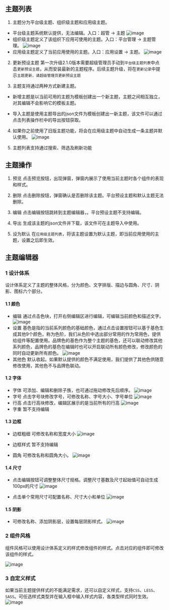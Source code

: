 

## 主题列表

1. 主题分为平台级主题、组织级主题和应用级主题。
  * 平台级主题系统默认提供，无法编辑。入口：超管 -> 主题
  ![image](/img/主题与图标/主题管理/20740a09c56aacc7d18f0a26ec9dace4.png)
  * 组织级主题定义了该组织下应用可使用的主题。入口：平台管理 -> 主题管理。
  ![image](/img/主题与图标/主题管理/f2a11cfc5748022e6e45df08535cfa79.png)
  * 应用级主题定义了当前应用使用的主题。入口：应用设置 -> 主题。
  ![image](/img/主题与图标/主题管理/11ffcc671e342f30519c9880875069ea.png)

2. 更新预设主题
第一次升级2.1.0版本需要超级管理员手动到`平台级主题列表`中点击`更新预设主题`，从而安装最新的主题程序。后续主题升级，将在`更新记录`中提示`主题更新，请超级管理员更新预设主题`

3. 主题支持通过两种方式新建主题。
  * 新增主题是以当前可用的主题为模板创建出一个新主题，主题之间相互独立，对其编辑不会影响它的模板主题。

  * 导入主题是使用主题导出的json文件为模板创建出一新主题，该文件可以通过点击列表操作栏中的导出按钮获取。

4. 如果你之前使用了旧版主题功能，将会在应用级主题中自动生成一条主题并默认使用。
![image](/img/主题与图标/主题管理/7a4efd0b989e678f7a9c636842d12e69.png)

5. 主题列表支持通过搜索、筛选及刷新功能

## 主题操作
1. 预览
点击预览按钮，出现弹窗，弹窗内展示了使用当前主题时各个组件的表现和样式。

2. 删除
点击删除按钮，弹窗确认是否删除该主题。平台预设主题和默认主题无法删除。

3. 编辑
点击编辑按钮跳转到主题编辑器，。平台预设主题不支持编辑。

4. 导出
生成该主题的json文件并下载，该文件可在主题导入中使用。

5. 设为默认
在`应用级主题列表`，将该主题设置为默认主题，即当前应用使用的主题，设置之后即生效。

## 主题编辑器

### 1 设计体系
设计体系定义了主题的整体风格，分为颜色、文字排版、描边与圆角、尺寸、阴影、图标六个部分。

#### 1.1 颜色
* 编辑
通过点击色块，打开右侧编辑区进行编辑，可编辑当前颜色和描述文字。
![image](/img/主题与图标/主题管理/1bda05e656acf330e9137c3a13d1fcda.png)
* 设置
基色是指的当前系列颜色的基础颜色，通过点击设置按钮可以基于基色生成其他9个颜色，称为色阶，我们从色阶中选出部分常用的作为常用色，提供给组件等配置使用。品牌色的基色作为整个主题的基色，还可以联动修改其他系列颜色，品牌色的基色在编辑时也可以开启联动所有颜色修改，修改颜色的同时自动更新所有颜色。
![image](/img/主题与图标/主题管理/2c195c5fcdea21b546b45471fc04fa30.png)
* 其他色
默认收起。如果默认提供的颜色不满足使用，我们提供了其他色供随意修改使用，其他色不与品牌色联动。

#### 1.2 字体
* 字体
可添加、编辑和删除子族，也可通过拖动修改先后顺序。
![image](/img/主题与图标/主题管理/514d068fa332444f5a4bd2880d3c77e7.png)
* 字号
点击字号块修改字号，可修改名称、字号大小、字号单位
![image](/img/主题与图标/主题管理/e877355af424b670c16f4eeb038c0657.png)
* 行高
点击行高块修改，编辑区展示的是当前所有的行高
![image](/img/主题与图标/主题管理/2783e0b668c52bb4628d807605376074.png)
* 字重
暂不支持编辑

#### 1.3 边框
* 边框粗细
可修改名称和宽度大小
![image](/img/主题与图标/主题管理/fadcc3308b0f6ea4790b743d9955e6a3.png)

* 边框样式
暂不支持编辑

* 圆角
可修改名称和圆角大小。
![image](/img/主题与图标/主题管理/8a0f2e06e052f95926757df876c0ba00.png)

#### 1.4 尺寸
* 点击编辑按钮可调整整体尺寸规格。调整尺寸基数及尺寸起始值可自动生成100px的尺寸
![image](/img/主题与图标/主题管理/60dd6eebff743659592c751a843fe6ea.png)

* 点击单个常用尺寸可配置名称、尺寸大小和单位
![image](/img/主题与图标/主题管理/9c19e35d9abb8b679710bcee941987da.png)

#### 1.5 阴影
* 可修改名称、添加阴影层，设置每层阴影样式。
![image](/img/主题与图标/主题管理/2fdcb59b1d6599a19cc31ee0c2870184.png)

### 2 组件风格
组件风格可以使用设计体系定义的样式修改组件的样式。点击对应的组件即可修改该组件的样式。

![image](/img/组件模板/1.png)

### 3 自定义样式
如果当前主题提供样式的不能满足需求，还可以自定义样式，支持`CSS`、`LESS`、`SASS`。可任选样式类型并在输入框中输入样式内容，各类型样式同时生效。
![image](/img/主题与图标/主题管理/a702c0fd2fc5ff12781b86777e3ff62c.png)

